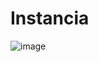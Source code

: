 # Instancia
![image](https://github.com/KireSregor/Programacion-Orientada-a-Objetos---C2/assets/100533337/efdfbbc9-6c43-4c1e-bd21-ac59c48873d5)
